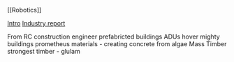 [[Robotics]]

[Intro](https://www.youtube.com/watch?v=xGGfTgHp6Ik)
[Industry report](https://medium.com/@ZacuaVentures/construction-robotics-the-new-frontier-in-construction-afb4fe856816)

From RC construction engineer
prefabricted buildings ADUs
hover
mighty buildings
prometheus materials - creating concrete from algae
Mass Timber
strongest timber - glulam
